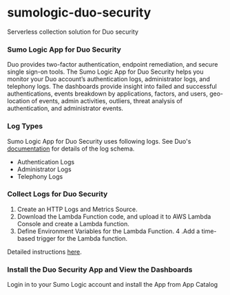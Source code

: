 # sumologic-duo-security
Serverless collection solution for Duo security

### Sumo Logic App for Duo Security
Duo provides two-factor authentication, endpoint remediation, and secure single sign-on tools. The Sumo Logic App for Duo Security helps you monitor your Duo account’s authentication logs, administrator logs, and telephony logs. The dashboards provide insight into failed and successful authentications, events breakdown by applications, factors, and users, geo-location of events, admin activities, outliers, threat analysis of authentication, and administrator events.

### Log Types
Sumo Logic App for Duo Security uses following logs. See Duo's [documentation](https://duo.com/docs/adminapi#logs) for details of the log schema.

- Authentication Logs
- Administrator Logs
- Telephony Logs

### Collect Logs for Duo Security
1. Create an HTTP Logs and Metrics Source.
2. Download the Lambda Function code, and upload it to AWS Lambda Console and create a Lambda function.
3. Define Environment Variables for the Lambda Function.
4 .Add a time-based trigger for the Lambda function.

Detailed instructions [here](https://help.sumologic.com/07Sumo-Logic-Apps/22Security_and_Threat_Detection/Duo_Security/Collect_Logs_for_Duo_Security).

### Install the Duo Security App and View the Dashboards
Login in to your Sumo Logic account and install the App from App Catalog
